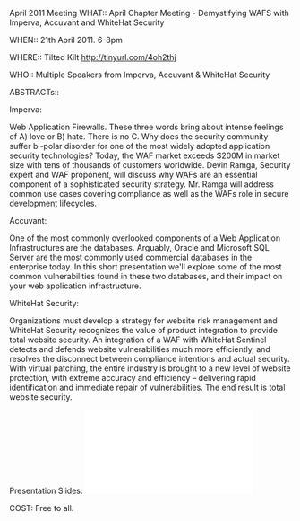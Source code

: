 April 2011 Meeting WHAT:: April Chapter Meeting - Demystifying WAFS with
Imperva, Accuvant and WhiteHat Security

WHEN:: 21th April 2011. 6-8pm

WHERE:: Tilted Kilt <http://tinyurl.com/4oh2thj>

WHO:: Multiple Speakers from Imperva, Accuvant & WhiteHat Security

ABSTRACTs::

Imperva:

Web Application Firewalls. These three words bring about intense
feelings of A) love or B) hate. There is no C. Why does the security
community suffer bi-polar disorder for one of the most widely adopted
application security technologies? Today, the WAF market exceeds $200M
in market size with tens of thousands of customers worldwide. Devin
Ramga, Security expert and WAF proponent, will discuss why WAFs are an
essential component of a sophisticated security strategy. Mr. Ramga will
address common use cases covering compliance as well as the WAFs role in
secure development lifecycles.

Accuvant:

One of the most commonly overlooked components of a Web Application
Infrastructures are the databases. Arguably, Oracle and Microsoft SQL
Server are the most commonly used commercial databases in the enterprise
today. In this short presentation we'll explore some of the most common
vulnerabilities found in these two databases, and their impact on your
web application infrastructure.

WhiteHat Security:

Organizations must develop a strategy for website risk management and
WhiteHat Security recognizes the value of product integration to provide
total website security. An integration of a WAF with WhiteHat Sentinel
detects and defends website vulnerabilities much more efficiently, and
resolves the disconnect between compliance intentions and actual
security. With virtual patching, the entire industry is brought to a new
level of website protection, with extreme accuracy and efficiency –
delivering rapid identification and immediate repair of vulnerabilities.
The end result is total website security.

Presentation Slides:
![<File:Database_Pen_Testing_OWASP_Atlanta_04212011.pdf>](Database_Pen_Testing_OWASP_Atlanta_04212011.pdf
"File:Database_Pen_Testing_OWASP_Atlanta_04212011.pdf")

COST: Free to all.